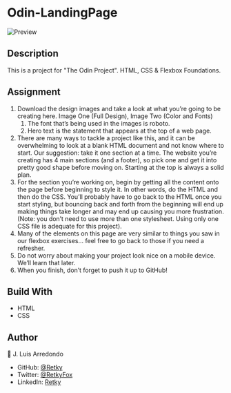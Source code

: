 # Odin-LandingPage
![Preview](https://cdn.statically.io/gh/TheOdinProject/curriculum/main/foundations/html_css/project/odin-project.png)
## Description
This is a project for "The Odin Project". HTML, CSS & Flexbox Foundations.
## Assignment
1. Download the design images and take a look at what you’re going to be creating here. Image One (Full Design), Image Two (Color and Fonts)
   1. The font that’s being used in the images is roboto.
   1. Hero text is the statement that appears at the top of a web page.
2. There are many ways to tackle a project like this, and it can be overwhelming to look at a blank HTML document and not know where to start. Our suggestion: take it one section at a time. The website you’re creating has 4 main sections (and a footer), so pick one and get it into pretty good shape before moving on. Starting at the top is always a solid plan.
3. For the section you’re working on, begin by getting all the content onto the page before beginning to style it. In other words, do the HTML and then do the CSS. You’ll probably have to go back to the HTML once you start styling, but bouncing back and forth from the beginning will end up making things take longer and may end up causing you more frustration. (Note: you don’t need to use more than one stylesheet. Using only one CSS file is adequate for this project).
4. Many of the elements on this page are very similar to things you saw in our flexbox exercises… feel free to go back to those if you need a refresher.
5. Do not worry about making your project look nice on a mobile device. We’ll learn that later.
6. When you finish, don’t forget to push it up to GitHub!
## Build With
* HTML
* CSS
## Author
:bust_in_silhouette: J. Luis Arredondo
* GitHub: [@Retky](https://github.com/Retky "J. Luis Arredondo GitHub")
* Twitter: [@RetkyFox](https://twitter.com/retkyFox "J. Luis Arredondo Twitter")
* LinkedIn: [Retky](https://www.linkedin.com/in/Retky "J. Luis Arredondo LinkedIn")
